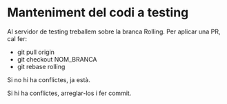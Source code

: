 # Manteniment del codi a testing
Al servidor de testing treballem sobre la branca Rolling. Per aplicar una PR, cal fer:
*  git pull origin
*  git checkout NOM_BRANCA
*  git rebase rolling

Si no hi ha conflictes, ja està.

Si hi ha conflictes, arreglar-los i fer commit.
